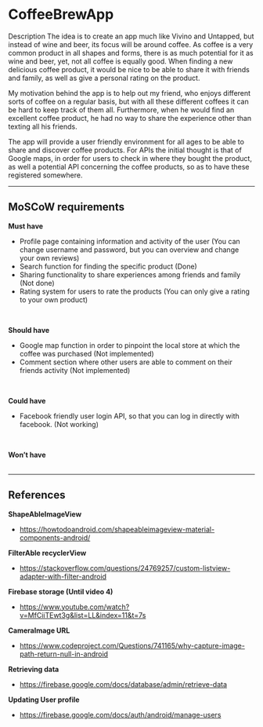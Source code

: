 # CoffeeBrewApp
 
Description
The idea is to create an app much like Vivino and Untapped, but instead of wine and beer, its focus will be around coffee. 
As coffee is a very common product in all shapes and forms, there is as much potential for it as wine and beer, yet, not all coffee is equally good. 
When finding a new delicious coffee product, it would be nice to be able to share it with friends and family, as well as give a personal rating on the product.

My motivation behind the app is to help out my friend, who enjoys different sorts of coffee on a regular basis, but with all these different coffees it can be hard to keep track of them all. Furthermore, when he would find an excellent coffee product, he had no way to share the experience other than texting all his friends.

The app will provide a user friendly environment for all ages to be able to share and discover coffee products. 
For APIs the initial thought is that of Google maps, in order for users to check in where they bought the product, as well a potential API concerning the coffee products, so as to have these registered somewhere. 

____________________________________________________________________________________________
## MoSCoW requirements ##

**Must have** <br>
- Profile page containing information and activity of the user (You can change username and password, but you can overview and change your own reviews)  <br>
- Search function for finding the specific product (Done)                                                                    <br>
- Sharing functionality to share experiences among friends and family (Not done)                                             <br>
- Rating system for users to rate the products (You can only give a rating to your own product)                                  <br>

<br>

**Should have** <br>
- Google map function in order to pinpoint the local store at which the coffee was purchased (Not implemented)                             <br>
- Comment section where other users are able to comment on their friends activity (Not implemented)                                        <br>

<br>

**Could have** <br>
- Facebook friendly user login API, so that you can log in directly with facebook. (Not working)                                       <br>

<br>

**Won’t have** <br><br>

____________________________________________________________________________________________
## References ##

**ShapeAbleImageView** <br>
- https://howtodoandroid.com/shapeableimageview-material-components-android/						  <br>

**FilterAble recyclerView** <br>
- https://stackoverflow.com/questions/24769257/custom-listview-adapter-with-filter-android				  <br>


**Firebase storage (Until video 4)** <br>
- https://www.youtube.com/watch?v=MfCiiTEwt3g&list=LL&index=11&t=7s							  <br>

**CameraImage URL** <br>
- https://www.codeproject.com/Questions/741165/why-capture-image-path-return-null-in-android				  <br>

**Retrieving data** <br>
- https://firebase.google.com/docs/database/admin/retrieve-data								  <br>


**Updating User profile** <br>
- https://firebase.google.com/docs/auth/android/manage-users             <br>



